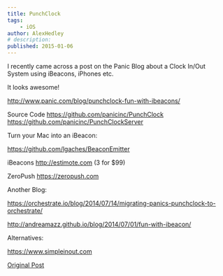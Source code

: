 ```yaml
---
title: PunchClock
tags:
    - iOS
author: AlexHedley
# description: 
published: 2015-01-06
---
```


I recently came across a post on the Panic Blog about a Clock In/Out System using iBeacons, iPhones etc.

It looks awesome!

http://www.panic.com/blog/punchclock-fun-with-ibeacons/

Source Code https://github.com/panicinc/PunchClock https://github.com/panicinc/PunchClockServer

Turn your Mac into an iBeacon:

https://github.com/lgaches/BeaconEmitter

iBeacons http://estimote.com (3 for $99)

ZeroPush https://zeropush.com

Another Blog:

https://orchestrate.io/blog/2014/07/14/migrating-panics-punchclock-to-orchestrate/

http://andreamazz.github.io/blog/2014/07/01/fun-with-ibeacon/

Alternatives:

https://www.simpleinout.com

[Original Post](https://alexhedley.wordpress.com/2015/01/06/punchclock/)
